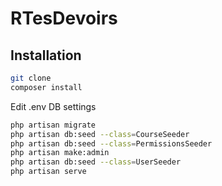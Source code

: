 # RTesDevoirs

## Installation

```bash
git clone 
composer install
```

Edit .env DB settings

```bash
php artisan migrate
php artisan db:seed --class=CourseSeeder
php artisan db:seed --class=PermissionsSeeder
php artisan make:admin
php artisan db:seed --class=UserSeeder
php artisan serve
```
